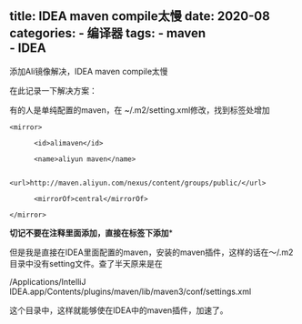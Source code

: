 title: IDEA maven compile太慢
date: 2020-08
categories:
    - 编译器
tags:
    - maven  
    - IDEA
---

添加Ali镜像解决，IDEA maven compile太慢
<!--more-->

在此记录一下解决方案：

有的人是单纯配置的maven，在    ~/.m2/setting.xml修改，找到<mirrors>标签处增加
```
<mirror>

      <id>alimaven</id>

      <name>aliyun maven</name>

                  <url>http://maven.aliyun.com/nexus/content/groups/public/</url>

      <mirrorOf>central</mirrorOf>       

</mirror>
```

**********************切记不要在注释里面添加，直接在<miorrs>标签下添加***********************

但是我是直接在IDEA里面配置的maven，安装的maven插件，这样的话在～/.m2目录中没有setting文件。查了半天原来是在

/Applications/IntelliJ IDEA.app/Contents/plugins/maven/lib/maven3/conf/settings.xml

这个目录中，这样就能够使在IDEA中的maven插件，加速了。
